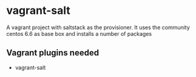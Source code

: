 # vagrant-salt
A vagrant project with saltstack as the provisioner. It uses the community centos 6.6 as base box
and installs a number of packages

## Vagrant plugins needed
* vagrant-salt
